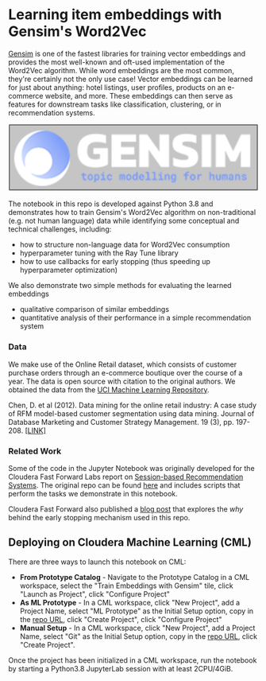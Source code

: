 # Learning item embeddings with Gensim's Word2Vec
[Gensim](https://radimrehurek.com/gensim/index.html) is one of the fastest libraries for training vector embeddings and provides the most well-known and oft-used implementation of the Word2Vec algorithm. While word embeddings are the most common, they're certainly not the only use case! Vector embeddings can be learned for just about anything: hotel listings, user profiles, products on an e-commerce website, and more. These embeddings can then serve as features for downstream tasks like classification, clustering, or in recommendation systems. 

![](images/gensim_greybkg.png)

The notebook in this repo is developed against Python 3.8 and demonstrates how to train Gensim's Word2Vec algorithm on non-traditional (e.g. not human language) data while identifying some conceptual and technical challenges, including: 
* how to structure non-language data for Word2Vec consumption
* hyperparameter tuning with the Ray Tune library
* how to use callbacks for early stopping (thus speeding up hyperparameter optimization)

We also demonstrate two simple methods for evaluating the learned embeddings
* qualitative comparison of similar embeddings
* quantitative analysis of their performance in a simple recommendation system

### Data 
We make use of the Online Retail dataset, which consists of customer purchase orders through an e-commerce boutique over the course of a year. The data is open source with citation to the original authors. We obtained the data from the [UCI Machine Learning Repository](https://archive.ics.uci.edu/ml/datasets/online+retail). 

Chen, D. et al (2012). Data mining for the online retail industry: A case study of RFM model-based customer segmentation using data mining. Journal of Database Marketing and Customer Strategy Management. 19 (3), pp. 197-208. [[LINK]](https://doi.org/10.1057/dbm.2012.17)

### Related Work
Some of the code in the Jupyter Notebook was originally developed for the Cloudera Fast Forward Labs report on [Session-based Recommendation Systems](https://session-based-recommenders.fastforwardlabs.com/). The original repo can be found [here](https://github.com/fastforwardlabs/session_based_recommenders) and includes scripts that perform the tasks we demonstrate in this notebook. 

Cloudera Fast Forward also published a [blog post](https://blog.fastforwardlabs.com/2021/09/20/how-and-when-to-enable-early-stopping-for-gensims-word2vec.html) that explores the _why_ behind the early stopping mechanism used in this repo.


## Deploying on Cloudera Machine Learning (CML)
There are three ways to launch this notebook on CML:

* **From Prototype Catalog** - Navigate to the Prototype Catalog in a CML workspace, select the "Train Embeddings with Gensim" tile, click "Launch as Project", click "Configure Project"
* **As ML Prototype** - In a CML workspace, click "New Project", add a Project Name, select "ML Prototype" as the Initial Setup option, copy in the [repo URL](https://github.com/fastforwardlabs/item-embeddings-with-gensim-word2vec), click "Create Project", click "Configure Project"
* **Manual Setup** - In a CML workspace, click "New Project", add a Project Name, select "Git" as the Initial Setup option, copy in the [repo URL](https://github.com/fastforwardlabs/item-embeddings-with-gensim-word2vec), click "Create Project".

Once the project has been initialized in a CML workspace, run the notebook by starting a Python3.8 JupyterLab session with at least 2CPU/4GiB. 

